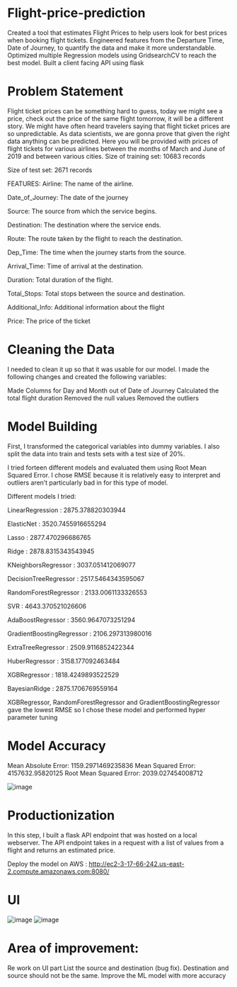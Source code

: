 # Flight-price-prediction

Created a tool that estimates Flight Prices to help users look for best prices when booking flight tickets.
Engineered features from the Departure Time, Date of Journey, to quantify the data and make it more understandable.
Optimized multiple Regression models using GridsearchCV to reach the best model.
Built a client facing API using flask

# Problem Statement

Flight ticket prices can be something hard to guess, today we might see a price, check out the price of the same flight tomorrow, it will be a different story. We might have often heard travelers saying that flight ticket prices are so unpredictable. As data scientists, we are gonna prove that given the right data anything can be predicted. Here you will be provided with prices of flight tickets for various airlines between the months of March and June of 2019 and between various cities. Size of training set: 10683 records

Size of test set: 2671 records

FEATURES: Airline: The name of the airline.

Date_of_Journey: The date of the journey

Source: The source from which the service begins.

Destination: The destination where the service ends.

Route: The route taken by the flight to reach the destination.

Dep_Time: The time when the journey starts from the source.

Arrival_Time: Time of arrival at the destination.

Duration: Total duration of the flight.

Total_Stops: Total stops between the source and destination.

Additional_Info: Additional information about the flight

Price: The price of the ticket


# Cleaning the Data

I needed to clean it up so that it was usable for our model. I made the following changes and created the following variables:

Made Columns for Day and Month out of Date of Journey
Calculated the total flight duration
Removed the null values
Removed the outliers

# Model Building

First, I transformed the categorical variables into dummy variables. I also split the data into train and tests sets with a test size of 20%.

I tried forteen different models and evaluated them using Root Mean Squared Error. I chose RMSE because it is relatively easy to interpret and outliers aren’t particularly bad in for this type of model.

Different models I tried:

LinearRegression :  2875.378820303944

ElasticNet : 3520.7455916655294

Lasso :  2877.470296686765

Ridge :  2878.8315343543945

KNeighborsRegressor :  3037.051412069077

DecisionTreeRegressor :  2517.5464343595067

RandomForestRegressor :  2133.0061133326553

SVR :  4643.370521026606

AdaBoostRegressor :  3560.9647073251294

GradientBoostingRegressor :  2106.297313980016

ExtraTreeRegressor :  2509.9116852422344

HuberRegressor :  3158.177092463484

XGBRegressor :  1818.4249893522529

BayesianRidge :  2875.1706769559164

XGBRegressor, RandomForestRegressor and GradientBoostingRegressor gave the lowest RMSE so I chose these model and performed hyper parameter tuning

# Model Accuracy

Mean Absolute Error: 1159.2971469235836
Mean Squared Error: 4157632.95820125
Root Mean Squared Error: 2039.027454008712

![image](https://user-images.githubusercontent.com/84179246/132945652-2c5bc33b-dbc7-470a-aa0d-fc286516df10.png)

# Productionization

In this step, I built a flask API endpoint that was hosted on a local webserver. The API endpoint takes in a request with a list of values from a flight and returns an estimated price.

Deploy the model on AWS : http://ec2-3-17-66-242.us-east-2.compute.amazonaws.com:8080/

# UI

![image](https://user-images.githubusercontent.com/84179246/133458342-31d45e98-bbbd-4e6d-909e-c1f36799398c.png)
![image](https://user-images.githubusercontent.com/84179246/134751261-743c1e30-8a4e-468e-a3ea-266ecdc28f6b.png)


# Area of improvement:

Re work on UI part
List the source and destination (bug fix). Destination and source should not be the same.
Improve the ML model with more accuracy

